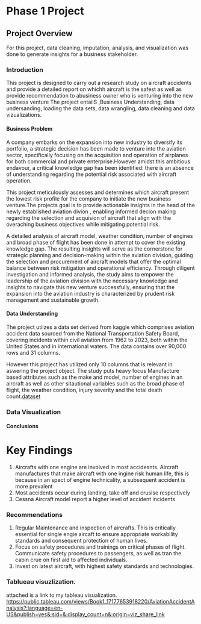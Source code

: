 # Phase 1 Project

## Project Overview

For this project, data cleaning, imputation, analysis, and visualization was done to generate insights for a business stakeholder.
### Introduction
This project is designed to carry out a research study on aircraft accidents and provide a detailed report on whichh aircraft is the safest as well as provide recommendation to abusiness owner who is venturing into the new business venture The project entailS ,Business Understanding, data undersanding, loading the data sets, data wrangling, data cleaning and data vizualizations.

#### Business Problem
A company embarks on the expansion into new industry to diversify its portfolio, a strategic decision has been made to venture into the aviation sector, specifically focusing on the acquisition and operation of airplanes for both commercial and private enterprise.However amidst this ambitious endavour, a critical knowledge gap has been identified: there is an absence of understanding regarding the potential risk associated with aircraft operation.

This project meticulously assesses and determines which aircraft present the lowest risk profile for the company to initiate the new business venture.The projects goal is to provide actionable insights in the head of the newly established aviation divion , enabling informed decion making regarding the selection and acquision of aircraft that align with the overaching business objectives while mitigating potential risk.

A detailed analysis of aircraft model, weather condition, number of engines and broad phase of flight has been done in attempt to cover the existing knowledge gap. The resulting insights will serve as the cornerstone for strategic planning and decision-making within the aviation division, guiding the selection and procurement of aircraft models that offer the optimal balance between risk mitigation and operational efficiency. Through diligent investigation and informed analysis, the study aims to empower the leadership of the aviation division with the necessary knowledge and insights to navigate this new venture successfully, ensuring that the expansion into the aviation industry is characterized by prudent risk management and sustainable growth.



#### Data Understanding

 The project utilzes a data set derived from kaggle which comprises aviation accident data sourced from the National Transportation Safety Board, covering incidents within civil aviation from 1962 to 2023, both within the United States and in international waters. The data contains over 90,000 rows and 31 columns.

However this project has utilized only 10 columns that is relevant in aswering the project object. The study puts heavy focus Manufacture based attributes such as the make and model, number of engines in an aircraft as well as other sitautional variables such as the broad phase of flight, the weather condition, injury severity and the total death count.[dataset](https://www.kaggle.com/datasets/khsamaha/aviation-accident-database-synopses)

### Data Visualization
#### Conclusions
# Key Findings
1. Aircrafts with one engine are involved in most accidesnts. Aircraft manufactures that make aircraft with one ingine risk human life, this is because in an spect of engine technicality, a subsequent accident is more prevalent
2. Most accidents occur during landing, take off and crusise respectively
3. Cessna Aircraft model report a higher level of accident incidents
   


### Recommendations
1. Regular Maintenance and inspection of aircrafts. This is critically essential for single engie aircaft to ensure appropriate workability standards and consequent protection of human lives.
2. Focus on safety procedures and trainings on critical phases of flight. Communicate safety procedures to passengers, as well as tran the cabin crue on first aid to affected individuals.
3. Invest on latest aircraft, with highest safety standards and technologies.

### Tablueau visuzlization.
attached is a link to my tableau visualization.
https://public.tableau.com/views/Book1_17177653918220/AviationAccidentAnalysis?:language=en-US&publish=yes&:sid=&:display_count=n&:origin=viz_share_link





